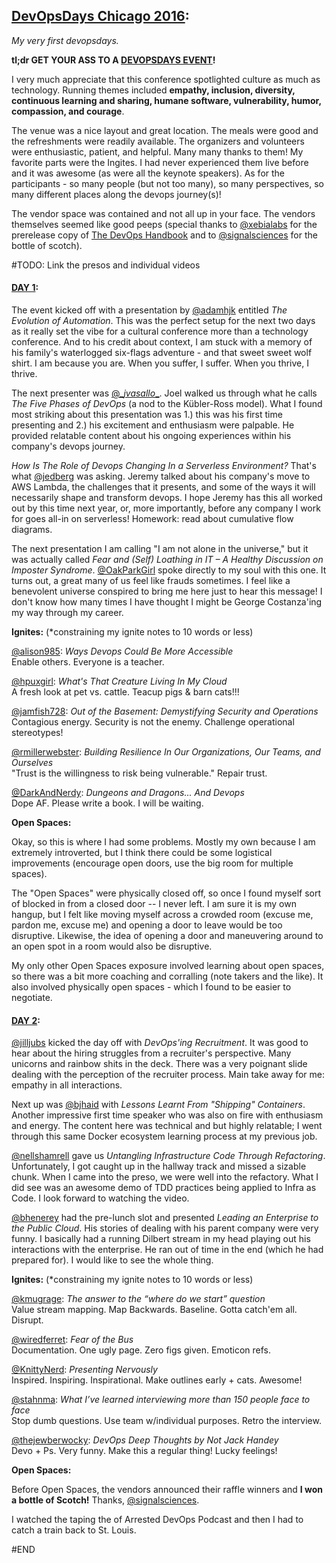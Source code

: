 [DevOpsDays Chicago 2016](https://www.devopsdays.org/events/2016-chicago/program/):  
--
*My very first devopsdays.*

__tl;dr GET YOUR ASS TO A [DEVOPSDAYS EVENT](https://www.devopsdays.org/events/)!__

I very much appreciate that this conference spotlighted culture as much as technology.  Running themes included __empathy, inclusion, diversity, continuous learning and sharing, humane software, vulnerability, humor, compassion, and courage__.

The venue was a nice layout and great location.  The meals were good and the refreshments were readily available.  The organizers and volunteers were enthusiastic, patient, and helpful.  Many many thanks to them!  My favorite parts were the Ingites.  I had never experienced them live before and it was awesome (as were all the keynote speakers).   As for the participants - so many people (but not too many), so many perspectives, so many different places along the devops journey(s)!  

The vendor space was contained and not all up in your face.  The vendors themselves seemed like good peeps (special thanks to [@xebialabs](https://twitter.com/xebialabs) for the prerelease copy of [The DevOps Handbook](https://www.amazon.com/DevOps-Handbook-World-Class-Reliability-Organizations/dp/1942788002) and to [@signalsciences](https://twitter.com/signalsciences) for the bottle of scotch).  

#TODO: Link the presos and individual videos

#### [DAY 1](https://www.youtube.com/watch?v=U9wBgFEnWjY):

The event kicked off with a presentation by [@adamhjk](https://twitter.com/adamhjk) entitled _The Evolution of Automation_.  This was the perfect setup for the next two days as it really set the vibe for a cultural conference more than a technology conference. And to his credit about context, I am stuck with a memory of his family's waterlogged six-flags adventure - and that sweet sweet wolf shirt.  I am because you are. When you suffer, I suffer.  When you thrive, I thrive.

The next presenter was [@\__jvasallo__](https://twitter.com/__jvasallo__).  Joel walked us through what he calls _The Five Phases of DevOps_ (a nod to the Kübler-Ross model).  What I found most striking about this presentation was 1.) this was his first time presenting  and 2.)  his excitement and enthusiasm were palpable.   He provided relatable content about his ongoing experiences within his company's devops journey.

_How Is The Role of Devops Changing In a Serverless Environment?_  That's what [@jedberg](https://twitter.com/jedberg) was asking.   Jeremy talked about his company's move to AWS Lambda, the challenges that it presents, and some of the ways it will necessarily shape and transform devops.   I hope Jeremy has this all worked out by this time next year, or, more importantly, before any company I work for goes all-in on serverless!  Homework:  read about cumulative flow diagrams.

The next presentation I am calling "I am not alone in the universe," but it was actually called _Fear and (Self) Loathing in IT – A Healthy Discussion on Imposter Syndrome_.  [@OakParkGirl](https://twitter.com/OakParkGirl) spoke directly to my soul with this one.   It turns out, a great many of us feel like frauds sometimes.   I feel like a benevolent universe conspired to bring me here just to hear this message!  I don't know how many times I have thought I might be George Costanza'ing my way through my career.  

__Ignites:__
(\*constraining my ignite notes to 10 words or less)

[@alison985](https://twitter.com/alison985): _Ways Devops Could Be More Accessible_  
Enable others. Everyone is a teacher.

[@hpuxgirl](https://twitter.com/hpuxgirl): _What's That Creature Living In My Cloud_  
A fresh look at pet vs. cattle.  Teacup pigs & barn cats!!!

[@jamfish728](https://twitter.com/jamfish728): _Out of the Basement: Demystifying Security and Operations_  
Contagious energy. Security is not the enemy. Challenge operational stereotypes!

[@rmillerwebster](https://twitter.com/rmillerwebster): _Building Resilience In Our Organizations, Our Teams, and Ourselves_  
"Trust is the willingness to risk being vulnerable." Repair trust.

[@DarkAndNerdy](https://twitter.com/DarkAndNerdy): _Dungeons and Dragons... And Devops_  
Dope AF.  Please write a book.  I will be waiting.

__Open Spaces:__

Okay, so this is where I had some problems.  Mostly my own because I am extremely introverted, but I think there could be some logistical  improvements (encourage open doors, use the big room for multiple spaces).   

The "Open Spaces"  were physically closed off, so once I found myself sort of blocked in from a closed door -- I never left.   I am sure it is my own hangup, but I felt like moving myself across a crowded room (excuse me, pardon me, excuse me) and opening a door to leave would be too disruptive.  Likewise, the idea of opening a door and maneuvering around to an open spot in a room would also be disruptive.   

My only other Open Spaces exposure involved learning about open spaces, so there was a bit more coaching and corralling (note takers and the like).  It also involved physically open spaces - which I found to be easier to negotiate.

#### [DAY 2](https://www.youtube.com/watch?v=Z9bY-R_pNoM):

[@jilljubs](https://twitter.com/jilljubs) kicked the day off with _DevOps'ing Recruitment_.  It was good to hear about the hiring struggles from a recruiter's perspective. Many unicorns and rainbow shits in the deck.  There was a very poignant slide dealing with the perception of the recruiter process.  Main take away for me:  empathy in all interactions.

Next up was [@bjhaid](https://twitter.com/bjhaid) with _Lessons Learnt From "Shipping" Containers_.  Another impressive first time speaker who was also  on fire with enthusiasm and energy.  The content here was technical and but highly relatable; I went through this same Docker ecosystem learning process at my previous job.

[@nellshamrell](https://twitter.com/nellshamrell) gave us _Untangling Infrastructure Code Through Refactoring_.  Unfortunately, I got caught up in the hallway track and missed a sizable chunk.  When I came into the preso, we were well into the refactory.  What I did see was an awesome demo of TDD practices being applied to Infra as Code.  I look forward to watching the video.

[@bhenerey](https://twitter.com/bhenerey) had the pre-lunch slot and presented _Leading an Enterprise to the Public Cloud_.  His stories of dealing with his parent company were very funny.  I basically had a running Dilbert stream in my head playing out his interactions with the enterprise.  He ran out of time in the end (which he had prepared for).  I would like to see the whole thing.

__Ignites:__
(\*constraining my ignite notes to 10 words or less)  

[@kmugrage](https://twitter.com/kmugrage): _The answer to the “where do we start” question_  
Value stream mapping. Map Backwards. Baseline. Gotta catch'em all. Disrupt.

[@wiredferret](https://twitter.com/wiredferret): _Fear of the Bus_  
Documentation. One ugly page. Zero figs given. Emoticon refs.

[@KnittyNerd](https://twitter.com/KnittyNerd): _Presenting Nervously_  
Inspired.  Inspiring.  Inspirational.  Make outlines early + cats. Awesome!

[@stahnma](https://twitter.com/stahnma): _What I’ve learned interviewing more than 150 people face to face_  
Stop dumb questions. Use team w/individual purposes.  Retro the interview.

[@thejewberwocky](https://twitter.com/thejewberwocky): _DevOps Deep Thoughts by Not Jack Handey_  
Devo + Ps.  Very funny. Make this a regular thing!  Lucky feelings!



__Open Spaces:__

Before Open Spaces, the vendors announced their raffle winners and  __I won a bottle of Scotch!__  Thanks, [@signalsciences](https://twitter.com/signalsciences).

I watched the taping the of Arrested DevOps Podcast and then I had to catch a train back to St. Louis.


#END

